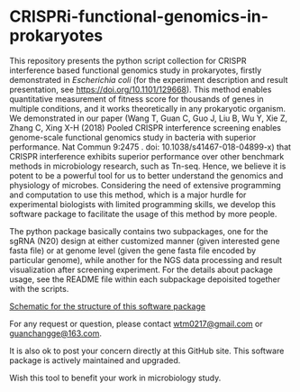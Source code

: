 # CRISPRi-functional-genomics-in-prokaryotes

This repository presents the python script collection for CRISPR interference based functional genomics study in prokaryotes, firstly demonstrated in *Escherichia coli* (for the experiment description and result presentation, see https://doi.org/10.1101/129668). This method enables quantitative measurement of fitness score for thousands of genes in multiple conditions, and it works theoretically in any prokaryotic organism. We demonstrated in our paper (Wang T, Guan C, Guo J, Liu B, Wu Y, Xie Z, Zhang C, Xing X-H (2018) Pooled CRISPR interference screening enables genome-scale functional genomics study in bacteria with superior performance. Nat Commun 9:2475 . doi: 10.1038/s41467-018-04899-x) that CRISPR interference exhibits superior performance over other benchmark methods in microbiology research, such as Tn-seq. Hence, we believe it is potent to be a powerful tool for us to better understand the genomics and physiology of microbes. Considering the need of extensive programming and computation to use this method, which is a major hurdle for experimental biologists with limited programming skills, we develop this software package to facilitate the usage of this method by more people.

The python package basically contains two subpackages, one for the sgRNA (N20) design at either customized manner (given interested gene fasta file) or at genome level (given the gene fasta file encoded by particular genome), while another for the NGS data processing and result visualization after screening experiment. For the details about package usage, see the README file within each subpackage depoisited together with the scripts.

[Schematic for the structure of this software package](./package_framework.png)

For any request or question, please contact wtm0217@gmail.com or guanchangge@163.com.

It is also ok to post your concern directly at this GitHub site. This software package is actively maintained and upgraded.

Wish this tool to benefit your work in microbiology study.
